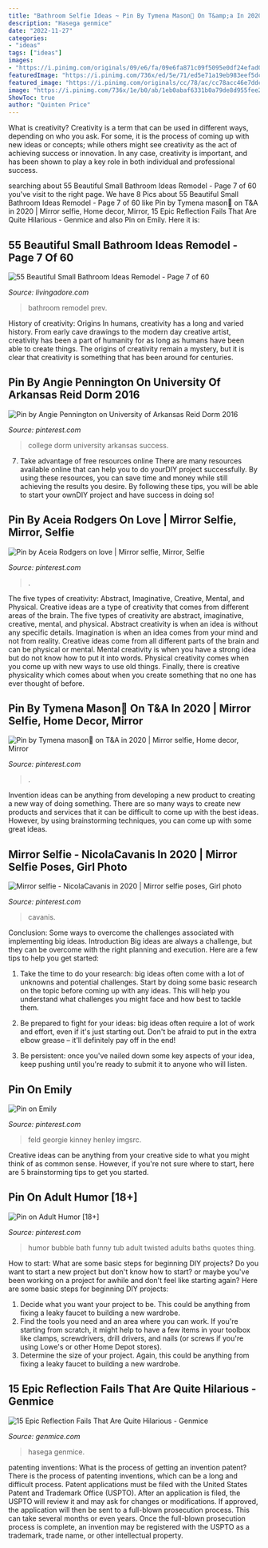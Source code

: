 ```yaml
---
title: "Bathroom Selfie Ideas ~ Pin By Tymena Mason💖 On T&amp;a In 2020"
description: "Hasega genmice"
date: "2022-11-27"
categories:
- "ideas"
tags: ["ideas"]
images:
- "https://i.pinimg.com/originals/09/e6/fa/09e6fa871c09f5095e0df24efad00b10.jpg"
featuredImage: "https://i.pinimg.com/736x/ed/5e/71/ed5e71a19eb983eef5dc5514bacdb381.jpg"
featured_image: "https://i.pinimg.com/originals/cc/78/ac/cc78acc46e7ddc8448996e2eb18fb7d2.jpg"
image: "https://i.pinimg.com/736x/1e/b0/ab/1eb0abaf6331b0a79de8d955fee28c55--dorm-ideas-college-life.jpg"
ShowToc: true
author: "Quinten Price"
---
```



What is creativity?
Creativity is a term that can be used in different ways, depending on who you ask. For some, it is the process of coming up with new ideas or concepts; while others might see creativity as the act of achieving success or innovation. In any case, creativity is important, and has been shown to play a key role in both individual and professional success.

	

		
searching about 55 Beautiful Small Bathroom Ideas Remodel - Page 7 of 60 you've visit to the right page. We have 8 Pics about 55 Beautiful Small Bathroom Ideas Remodel - Page 7 of 60 like Pin by Tymena mason💖 on T&amp;A in 2020 | Mirror selfie, Home decor, Mirror, 15 Epic Reflection Fails That Are Quite Hilarious - Genmice and also Pin on Emily. Here it is:
		
    
## 55 Beautiful Small Bathroom Ideas Remodel - Page 7 Of 60

<img loading=lazy src="http://livingadore.com/wp-content/uploads/2018/11/55-Beautiful-Small-Bathroom-Ideas-Remodel-7.jpg" onerror="this.onerror=null;this.src='https://tse4.mm.bing.net/th?id=OIP.cCaDPM8Rj9TwEkQUpVoS3wHaLH&amp;pid=15.1';" alt="55 Beautiful Small Bathroom Ideas Remodel - Page 7 of 60">

_Source: livingadore.com_

>bathroom remodel prev. 

	

History of creativity: Origins
In humans, creativity has a long and varied history. From early cave drawings to the modern day creative artist, creativity has been a part of humanity for as long as humans have been able to create things. The origins of creativity remain a mystery, but it is clear that creativity is something that has been around for centuries.

    
## Pin By Angie Pennington On University Of Arkansas Reid Dorm 2016

<img loading=lazy src="https://i.pinimg.com/736x/1e/b0/ab/1eb0abaf6331b0a79de8d955fee28c55--dorm-ideas-college-life.jpg" onerror="this.onerror=null;this.src='https://tse3.mm.bing.net/th?id=OIP.wUDxOq1WOFsitvAJM_CHAAHaJN&amp;pid=15.1';" alt="Pin by Angie Pennington on University of Arkansas Reid Dorm 2016">

_Source: pinterest.com_

>college dorm university arkansas success. 

	

7) Take advantage of free resources online
There are many resources available online that can help you to do yourDIY project successfully. By using these resources, you can save time and money while still achieving the results you desire. By following these tips, you will be able to start your ownDIY project and have success in doing so!

    
## Pin By Aceia Rodgers On Love | Mirror Selfie, Mirror, Selfie

<img loading=lazy src="https://i.pinimg.com/736x/ed/5e/71/ed5e71a19eb983eef5dc5514bacdb381.jpg" onerror="this.onerror=null;this.src='https://tse1.mm.bing.net/th?id=OIP.37eLJe-81C6uSH5VOO9zsAHaJ3&amp;pid=15.1';" alt="Pin by Aceia Rodgers on love | Mirror selfie, Mirror, Selfie">

_Source: pinterest.com_

>. 

	

The five types of creativity: Abstract, Imaginative, Creative, Mental, and Physical.
Creative ideas are a type of creativity that comes from different areas of the brain. The five types of creativity are abstract, imaginative, creative, mental, and physical. Abstract creativity is when an idea is without any specific details. Imagination is when an idea comes from your mind and not from reality. Creative ideas come from all different parts of the brain and can be physical or mental. Mental creativity is when you have a strong idea but do not know how to put it into words. Physical creativity comes when you come up with new ways to use old things. Finally, there is creative physicality which comes about when you create something that no one has ever thought of before.

    
## Pin By Tymena Mason💖 On T&amp;A In 2020 | Mirror Selfie, Home Decor, Mirror

<img loading=lazy src="https://i.pinimg.com/originals/09/e6/fa/09e6fa871c09f5095e0df24efad00b10.jpg" onerror="this.onerror=null;this.src='https://tse2.mm.bing.net/th?id=OIP.mCYk3982MhsjUBP3NGBVDAHaJ4&amp;pid=15.1';" alt="Pin by Tymena mason💖 on T&amp;A in 2020 | Mirror selfie, Home decor, Mirror">

_Source: pinterest.com_

>. 

	

Invention ideas can be anything from developing a new product to creating a new way of doing something. There are so many ways to create new products and services that it can be difficult to come up with the best ideas. However, by using brainstorming techniques, you can come up with some great ideas.

    
## Mirror Selfie - NicolaCavanis In 2020 | Mirror Selfie Poses, Girl Photo

<img loading=lazy src="https://i.pinimg.com/originals/d5/b9/db/d5b9db3f8b8bfbeeae7967c9d700d007.jpg" onerror="this.onerror=null;this.src='https://tse2.mm.bing.net/th?id=OIP.Lgz5BTmWTfHlm03WlGR6YAHaNK&amp;pid=15.1';" alt="Mirror selfie - NicolaCavanis in 2020 | Mirror selfie poses, Girl photo">

_Source: pinterest.com_

>cavanis. 

	

Conclusion: Some ways to overcome the challenges associated with implementing big ideas.
Introduction
Big ideas are always a challenge, but they can be overcome with the right planning and execution. Here are a few tips to help you get started:

1. Take the time to do your research: big ideas often come with a lot of unknowns and potential challenges. Start by doing some basic research on the topic before coming up with any ideas. This will help you understand what challenges you might face and how best to tackle them.

2. Be prepared to fight for your ideas: big ideas often require a lot of work and effort, even if it's just starting out. Don't be afraid to put in the extra elbow grease – it'll definitely pay off in the end!

3. Be persistent: once you've nailed down some key aspects of your idea, keep pushing until you're ready to submit it to anyone who will listen.

    
## Pin On Emily

<img loading=lazy src="https://i.pinimg.com/736x/ab/b0/ed/abb0ed5a057ea85fe959c725f8acec3d.jpg" onerror="this.onerror=null;this.src='https://tse4.mm.bing.net/th?id=OIP.R7beKxWpuF5VuLbmlLvlIQHaHa&amp;pid=15.1';" alt="Pin on Emily">

_Source: pinterest.com_

>feld georgie kinney henley imgsrc. 

	

Creative ideas can be anything from your creative side to what you might think of as common sense. However, if you're not sure where to start, here are 5 brainstorming tips to get you started.

    
## Pin On Adult Humor [18+]

<img loading=lazy src="https://i.pinimg.com/originals/cc/78/ac/cc78acc46e7ddc8448996e2eb18fb7d2.jpg" onerror="this.onerror=null;this.src='https://tse1.mm.bing.net/th?id=OIP.5-lO2L9AzZCF0qgYl3khagHaJ4&amp;pid=15.1';" alt="Pin on Adult Humor [18+]">

_Source: pinterest.com_

>humor bubble bath funny tub adult twisted adults baths quotes thing. 

	

How to start: What are some basic steps for beginning DIY projects?
Do you want to start a new project but don't know how to start? or maybe you've been working on a project for awhile and don't feel like starting again? Here are some basic steps for beginning DIY projects:
1. Decide what you want your project to be. This could be anything from fixing a leaky faucet to building a new wardrobe. 
2. Find the tools you need and an area where you can work. If you're starting from scratch, it might help to have a few items in your toolbox like clamps, screwdrivers, drill drivers, and nails (or screws if you're using Lowe's or other Home Depot stores). 
3. Determine the size of your project. Again, this could be anything from fixing a leaky faucet to building a new wardrobe. 

    
## 15 Epic Reflection Fails That Are Quite Hilarious - Genmice

<img loading=lazy src="http://genmice.com/hasega-india/15-Epic-Reflection-Fails-That-Are-Quite-Hilarious/mIr.jpg" onerror="this.onerror=null;this.src='https://tse4.mm.bing.net/th?id=OIP.SGw0Eoke7-K3rLEAUi-yGgHaD4&amp;pid=15.1';" alt="15 Epic Reflection Fails That Are Quite Hilarious - Genmice">

_Source: genmice.com_

>hasega genmice. 

	

patenting inventions: What is the process of getting an invention patent?
There is the process of patenting inventions, which can be a long and difficult process. Patent applications must be filed with the United States Patent and Trademark Office (USPTO). After an application is filed, the USPTO will review it and may ask for changes or modifications. If approved, the application will then be sent to a full-blown prosecution process. This can take several months or even years. Once the full-blown prosecution process is complete, an invention may be registered with the USPTO as a trademark, trade name, or other intellectual property.

